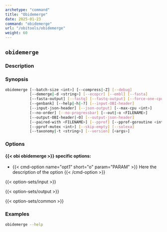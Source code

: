 ```yaml
---
archetype: "command"
title: "Obidemerge"
date: 2025-01-23
command: "obidemerge"
url: "/obitools/obidemerge"
weight: 60
---
```


## `obidemerge`

### Description 



### Synopsis

```bash
obidemerge [--batch-size <int>] [--compress|-Z] [--debug]
           [--demerge|-d <string>] [--ecopcr] [--embl] [--fasta]
           [--fasta-output] [--fastq] [--fastq-output] [--force-one-cpu]
           [--genbank] [--help|-h|-?] [--input-OBI-header]
           [--input-json-header] [--json-output] [--max-cpu <int>]
           [--no-order] [--no-progressbar] [--out|-o <FILENAME>]
           [--output-OBI-header|-O] [--output-json-header]
           [--paired-with <FILENAME>] [--pprof] [--pprof-goroutine <int>]
           [--pprof-mutex <int>] [--skip-empty] [--solexa]
           [--taxonomy|-t <string>] [--version] [<args>]
```

### Options

#### {{< obi obidemerge >}} specific options:

- {{< cmd-option name="opt1" short="o" param="PARAM" >}}
  Here the description of the option
  {{< /cmd-option >}}

{{< option-sets/input >}}

{{< option-sets/output >}}

{{< option-sets/common >}}

### Examples

```bash
obidemerge --help
```
